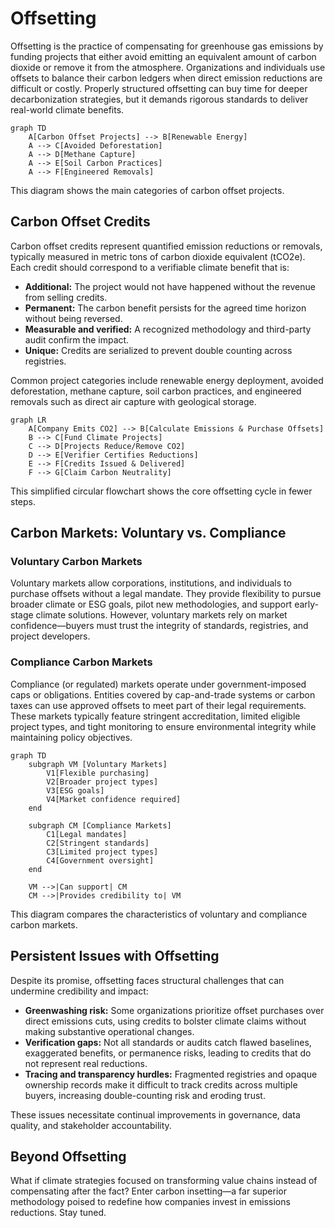 # Offsetting

Offsetting is the practice of compensating for greenhouse gas emissions by funding projects that either avoid emitting an equivalent amount of carbon dioxide or remove it from the atmosphere. Organizations and individuals use offsets to balance their carbon ledgers when direct emission reductions are difficult or costly. Properly structured offsetting can buy time for deeper decarbonization strategies, but it demands rigorous standards to deliver real-world climate benefits.

```mermaid
graph TD
    A[Carbon Offset Projects] --> B[Renewable Energy]
    A --> C[Avoided Deforestation]
    A --> D[Methane Capture]
    A --> E[Soil Carbon Practices]
    A --> F[Engineered Removals]
```

This diagram shows the main categories of carbon offset projects.

## Carbon Offset Credits

Carbon offset credits represent quantified emission reductions or removals, typically measured in metric tons of carbon dioxide equivalent (tCO2e). Each credit should correspond to a verifiable climate benefit that is:

- **Additional:** The project would not have happened without the revenue from selling credits.
- **Permanent:** The carbon benefit persists for the agreed time horizon without being reversed.
- **Measurable and verified:** A recognized methodology and third-party audit confirm the impact.
- **Unique:** Credits are serialized to prevent double counting across registries.

Common project categories include renewable energy deployment, avoided deforestation, methane capture, soil carbon practices, and engineered removals such as direct air capture with geological storage.

```mermaid
graph LR
    A[Company Emits CO2] --> B[Calculate Emissions & Purchase Offsets]
    B --> C[Fund Climate Projects]
    C --> D[Projects Reduce/Remove CO2]
    D --> E[Verifier Certifies Reductions]
    E --> F[Credits Issued & Delivered]
    F --> G[Claim Carbon Neutrality]
```

This simplified circular flowchart shows the core offsetting cycle in fewer steps.

## Carbon Markets: Voluntary vs. Compliance

### Voluntary Carbon Markets

Voluntary markets allow corporations, institutions, and individuals to purchase offsets without a legal mandate. They provide flexibility to pursue broader climate or ESG goals, pilot new methodologies, and support early-stage climate solutions. However, voluntary markets rely on market confidence—buyers must trust the integrity of standards, registries, and project developers.

### Compliance Carbon Markets

Compliance (or regulated) markets operate under government-imposed caps or obligations. Entities covered by cap-and-trade systems or carbon taxes can use approved offsets to meet part of their legal requirements. These markets typically feature stringent accreditation, limited eligible project types, and tight monitoring to ensure environmental integrity while maintaining policy objectives.

```mermaid
graph TD
    subgraph VM [Voluntary Markets]
        V1[Flexible purchasing]
        V2[Broader project types]
        V3[ESG goals]
        V4[Market confidence required]
    end
    
    subgraph CM [Compliance Markets]
        C1[Legal mandates]
        C2[Stringent standards]
        C3[Limited project types]
        C4[Government oversight]
    end
    
    VM -->|Can support| CM
    CM -->|Provides credibility to| VM
```

This diagram compares the characteristics of voluntary and compliance carbon markets.

## Persistent Issues with Offsetting

Despite its promise, offsetting faces structural challenges that can undermine credibility and impact:

- **Greenwashing risk:** Some organizations prioritize offset purchases over direct emissions cuts, using credits to bolster climate claims without making substantive operational changes.
- **Verification gaps:** Not all standards or audits catch flawed baselines, exaggerated benefits, or permanence risks, leading to credits that do not represent real reductions.
- **Tracing and transparency hurdles:** Fragmented registries and opaque ownership records make it difficult to track credits across multiple buyers, increasing double-counting risk and eroding trust.

These issues necessitate continual improvements in governance, data quality, and stakeholder accountability.

## Beyond Offsetting

What if climate strategies focused on transforming value chains instead of compensating after the fact? Enter carbon insetting—a far superior methodology poised to redefine how companies invest in emissions reductions. Stay tuned.
